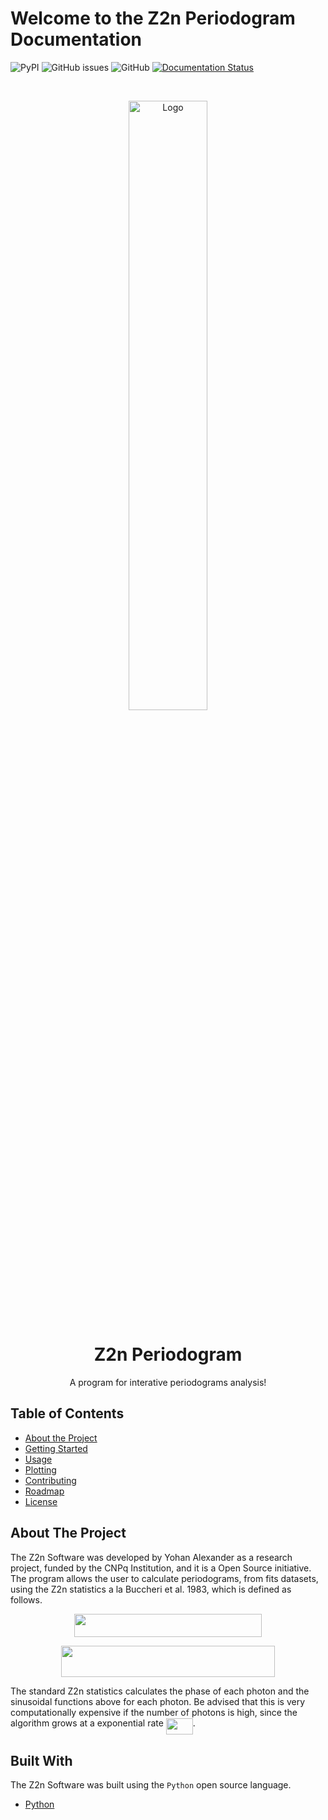 # Welcome to the Z2n Periodogram Documentation

![PyPI](https://img.shields.io/pypi/v/z2n-periodogram)
![GitHub issues](https://img.shields.io/github/issues/yohanalexander/z2n-periodogram)
![GitHub](https://img.shields.io/github/license/yohanalexander/z2n-periodogram)
[![Documentation Status](https://readthedocs.org/projects/z2n-periodogram/badge/?version=latest)](https://z2n-periodogram.readthedocs.io/en/latest/?badge=latest)

<br>
<p align="center">
  <a href="https://github.com/yohanalexander/z2n-periodogram">
    <img src="https://user-images.githubusercontent.com/39287022/80550543-cb789b00-8996-11ea-90af-fe2936fb703e.png" alt="Logo" width="50%" height="50%">
  </a>

  <h1 align="center">Z2n Periodogram</h1>

  <p align="center">
    A program for interative periodograms analysis!

## Table of Contents

* [About the Project](#about-the-project)
* [Getting Started](/install/#getting-started)
* [Usage](/usage)
* [Plotting](/plotting)
* [Contributing](/contribute)
* [Roadmap](/contribute#roadmap)
* [License](/copyright)

## About The Project

The Z2n Software was developed by Yohan Alexander as a research project, funded by the CNPq Institution, and it is a Open Source initiative. The program allows the user to calculate periodograms, from fits datasets, using the Z2n statistics a la Buccheri et al. 1983, which is defined as follows.

<p align="center"><img src="svgs/b978f5d179d91490c920c7e96494ab53.svg?invert_in_darkmode" align=middle width=299.8248pt height=37.583864999999996pt/></p>

<p align="center"><img src="svgs/0205cc14fa865169e21fc457d3de3c48.svg?invert_in_darkmode" align=middle width=342.51194999999996pt height=50.04351pt/></p>

The standard Z2n statistics calculates the phase of each photon and the sinusoidal functions above for each photon. Be advised that this is very computationally expensive if the number of photons is high, since the algorithm grows at a exponential rate <img src="svgs/3987120c67ed5a9162aa9841b531c3a9.svg?invert_in_darkmode" align=middle width=43.022265pt height=26.76201000000001pt/>.

## Built With

The Z2n Software was built using the `Python` open source language.

* [Python](https://python.org)
